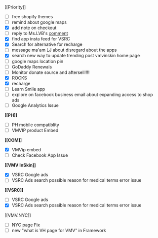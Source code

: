 [[Priority]]
- [ ] free shopify themes
- [ ] remind about google maps
- [x] add note on checkout
- [ ] reply to Ms.LVB's [comment](https://web.yammer.com/main/org/vmvgroup.com/threads/eyJfdHlwZSI6IlRocmVhZCIsImlkIjoiMjY3NjI3Njc3ODg2ODczNiJ9?trk_copy_link=V2)
- [x] find app insta feed for VSRC
- [x] Search for alternative for recharge
- [ ] message ma'am LJ about disregard about the apps
- [x] search new way to update trending post vmvinskin home page
- [ ] google maps location pin
- [ ] GoDaddy Renewals
- [ ] Monitor donate source and aftersell!!!!
- [x] ROCKS
- [x] recharge
- [ ] Learn Smile app
- [ ] explore on facebook business email about expanding access to shop ads
- [ ] Google Analytics Issue

**[[PH]]**
- [ ] PH mobile compatiblity
- [ ] VMVIP product Embed 

**[[COM]]**
- [x] VMVip embed
- [ ] Check Facebook App Issue

**[[VMV InSkin]]**
- [x] VSRC Google ads
- [ ] VSRC Ads search possible reason for medical terms error issue

**[[VSRC]]**
- [ ] VSRC Google ads
- [x] VSRC Ads search possible reason for medical terms error issue

[[VMV.NYC]]
- [ ] NYC page Fix
- [ ] new "what is VH page for VMV" in Framework
